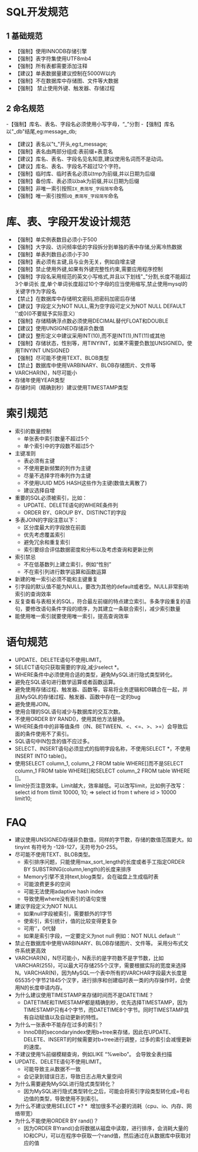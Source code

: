 # SQL开发规范

## 1 基础规范

- 【强制】使用INNODB存储引擎
- 【强制】表字符集使用UTF8mb4
- 【强制】所有表都需要添加注释
- 【建议】单表数据量建议控制在5000W以内
- 【强制】不在数据库中存储图、文件等大数据
- 【强制】 禁止使用外键、触发器、存储过程

## 2 命名规范

-【强制】库名、表名、字段名必须使用小写字母，“_”分割
-【强制】库名以"_db"结尾,eg:message_db;
* 【建议】表名以"t_"开头,eg:t_message;
* 【强制】表名由两部分组成:表前缀+表意名
* 【建议】库名、表名、字段名见名知意,建议使用名词而不是动词。
* 【建议】库名、表名、字段名不超过12个字符。
* 【强制】临时库、临时表名必须以tmp为前缀,并以日期为后缀
* 【强制】备份库、表必须以bak为前缀,并以日期为后缀
* 【强制】非唯一索引按照`IX_表简写_字段简写`命名
* 【强制】唯一索引按照`UQ_表简写_字段简写`命名


# 库、表、字段开发设计规范

* 【强制】单实例表数目必须小于500
* 【强制】大字段、访问频率低的字段拆分到单独的表中存储,分离冷热数据
* 【强制】单表列数目必须小于30
* 【强制】表必须有主键,且与业务无关，例如自增主键
* 【强制】禁止使用外键,如果有外键完整性约束,需要应用程序控制
* 【强制】字段名采用规范的英文小写格式,并且以下划线"_"分割,长度不能超过3个单词长 度,单个单词长度超过10个字母的应当使用缩写,禁止使用mysql的关键字作为字段名
* 【禁止】在数据库中存储明文密码,把密码加密后存储
* 【建议】字段定义为NOT NULL,需为空字段可定义为NOT NULL DEFAULT ''或0(0不要赋予实际意义)
* 【强制】存储精确浮点数必须使用DECIMAL替代FLOAT和DOUBLE
* 【建议】使用UNSIGNED存储非负数值
* 【建议】整形定义中建议采用INT(10),而不是INT(1),INT(11)或其他
* 【强制】存储状态，性别等，用TINYINT，如果不需要负数加UNSIGNED。使用TINYINT UNSIGNED
* 【强制】尽可能不使用TEXT、BLOB类型
* 【禁止】数据库中使用VARBINARY、BLOB存储图片、文件等
* VARCHAR(N)，N尽可能小
* 存储年使用YEAR类型
* 存储时间（精确到秒）建议使用TIMESTAMP类型

# 索引规范

* 索引的数量控制
    * 单张表中索引数量不超过5个
    * 单个索引中的字段数不超过5个
* 主键准则
    * 表必须有主键
    * 不使用更新频繁的列作为主键
    * 尽量不选择字符串列作为主键
    * 不使用UUID MD5 HASH这些作为主键(数值太离散了)
    * 建议选择自增
* 重要的SQL必须被索引，比如：
   * UPDATE、DELETE语句的WHERE条件列
   * ORDER BY、GROUP BY、DISTINCT的字段
* 多表JOIN的字段注意以下：
   * 区分度最大的字段放在前面
   * 优先考虑覆盖索引
   * 避免冗余和重复索引
   * 索引要综合评估数据密度和分布以及考虑查询和更新比例
* 索引禁忌
   * 不在低基数列上建立索引，例如“性别”
   * 不在索引列进行数学运算和函数运算
* 新建的唯一索引必须不能和主键重复
* 引字段的默认值不能为NULL，要改为其他的default或者空。NULL非常影响索引的查询效率
* 反复查看与表相关的SQL，符合最左前缀的特点建立索引。多条字段重复的语句，要修改语句条件字段的顺序，为其建立一条联合索引，减少索引数量
* 能使用唯一索引就要使用唯一索引，提高查询效率


# 语句规范

* UPDATE、DELETE语句不使用LIMIT。
* SELECT语句只获取需要的字段,减少select *。
* WHERE条件中必须使用合适的类型，避免MySQL进行隐式类型转化。
* 避免在SQL语句进行数学运算或者函数运算。
* 避免使用存储过程、触发器、函数等，容易将业务逻辑和DB耦合在一起，并且MySQL的存储过程、触发器、函数中存在一定的bug
* 避免使用JOIN。
* 使用合理的SQL语句减少与数据库的交互次数。
* 不使用ORDER BY RAND()，使用其他方法替换。
* WHERE条件中的非等值条件（IN、BETWEEN、<、<=、>、>=）会导致后面的条件使用不了索引。
* SQL语句中IN包含的值不应过多。
* SELECT、INSERT语句必须显式的指明字段名称，不使用SELECT *，不使用INSERT INTO table()。
* 使用SELECT column_1, column_2 FROM table WHERE[]而不是SELECT column_1 FROM table WHERE[]和SELECT column_2 FROM table WHERE []。
* limit分页注意效率。Limit越大，效率越低。可以改写limit，比如例子改写：select id from tlimit 10000, 10;  =>  select id from t where id > 10000 limit10;



# FAQ

* 建议使用UNSIGNED存储非负数值，同样的字节数，存储的数值范围更大。如tinyint 有符号为 -128-127，无符号为0-255。
* 尽可能不使用TEXT、BLOB类型。 
    * 索引排序问题，只能使用max_sort_length的长度或者手工指定ORDER BY SUBSTRING(column,length)的长度来排序
    * Memory引擘不支持text,blog类型，会在磁盘上生成临时表 
    * 可能浪费更多的空间 
    * 可能无法使用adaptive hash index 
    * 导致使用where没有索引的语句变慢
* 建议字段定义为NOT NULL
    * 如果null字段被索引，需要额外的1字节 
    * 使索引，索引统计，值的比较变得更复杂 
    * 可用''，0代替 
    * 如果是索引字段，一定要定义为not null 例如：NOT NULL default ''
* 禁止在数据库中使用VARBINARY、BLOB存储图片、文件等。 采用分布式文件系统更高效
* VARCHAR(N)，N尽可能小，N表示的是字符数不是字节数，比如VARCHAR(255)，可以最大可存储255个汉字，需要根据实际的宽度来选择N。VARCHAR(N)，因为MySQL一个表中所有的VARCHAR字段最大长度是65535个字节21845个汉字，进行排序和创建临时表一类的内存操作时，会使用N的长度申请内存。
* 为什么建议使用TIMESTAMP来存储时间而不是DATETIME？
    * DATETIME和TIMESTAMP都是精确到秒，优先选择TIMESTAMP，因为TIMESTAMP只有4个字节，而DATETIME8个字节。同时TIMESTAMP具有自动赋值以及自动更新的特性。
* 为什么一张表中不能存在过多的索引？ 
    * InnoDB的secondaryindex使用b+tree来存储，因此在UPDATE、DELETE、INSERT的时候需要对b+tree进行调整，过多的索引会减慢更新的速度。
* 不建议使用%前缀模糊查询，例如LIKE “%weibo”。 会导致全表扫描
* UPDATE、DELETE语句不使用LIMIT。 
    * 可能导致主从数据不一致 
    * 会记录到错误日志，导致日志占用大量空间
* 为什么需要避免MySQL进行隐式类型转化？
    * 因为MySQL进行隐式类型转化之后，可能会将索引字段类型转化成=号右边值的类型，导致使用不到索引。
* 为什么不建议使用SELECT *?
    *  增加很多不必要的消耗（cpu、io、内存、网络带宽）
* 为什么不能使用ORDER BY rand()？ 
    * 因为ORDER BYrand()会将数据从磁盘中读取，进行排序，会消耗大量的IO和CPU，可以在程序中获取一个rand值，然后通过在从数据库中获取对应的值




